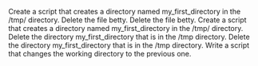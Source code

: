 Create a script that creates a directory named my_first_directory in the /tmp/ directory.
Delete the file betty.
Delete the file betty.
Create a script that creates a directory named my_first_directory in the /tmp/ directory.
Delete the directory my_first_directory that is in the /tmp directory.
Delete the directory my_first_directory that is in the /tmp directory.
Write a script that changes the working directory to the previous one.
